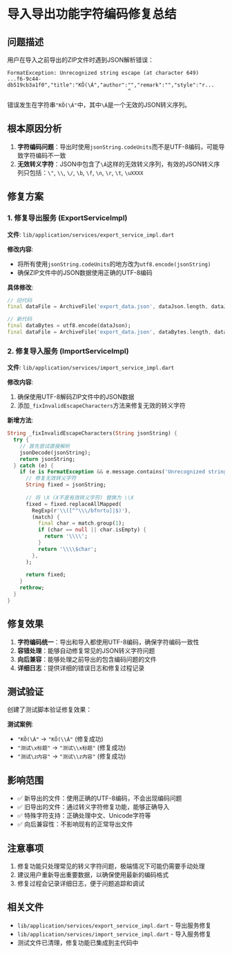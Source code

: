 # 导入导出功能字符编码修复总结

## 问题描述

用户在导入之前导出的ZIP文件时遇到JSON解析错误：

```
FormatException: Unrecognized string escape (at character 649)
...f6-9c44-db519cb3a1f0","title":"KÕ(\Á","author":"","remark":"","style":"r...
                                       ^
```

错误发生在字符串`"KÕ(\Á"`中，其中`\Á`是一个无效的JSON转义序列。

## 根本原因分析

1. **字符编码问题**：导出时使用`jsonString.codeUnits`而不是UTF-8编码，可能导致字符编码不一致
2. **无效转义字符**：JSON中包含了`\Á`这样的无效转义序列，有效的JSON转义序列只包括：`\"`, `\\`, `\/`, `\b`, `\f`, `\n`, `\r`, `\t`, `\uXXXX`

## 修复方案

### 1. 修复导出服务 (ExportServiceImpl)

**文件**: `lib/application/services/export_service_impl.dart`

**修改内容**:
- 将所有使用`jsonString.codeUnits`的地方改为`utf8.encode(jsonString)`
- 确保ZIP文件中的JSON数据使用正确的UTF-8编码

**具体修改**:
```dart
// 旧代码
final dataFile = ArchiveFile('export_data.json', dataJson.length, dataJson.codeUnits);

// 新代码
final dataBytes = utf8.encode(dataJson);
final dataFile = ArchiveFile('export_data.json', dataBytes.length, dataBytes);
```

### 2. 修复导入服务 (ImportServiceImpl)

**文件**: `lib/application/services/import_service_impl.dart`

**修改内容**:
1. 确保使用UTF-8解码ZIP文件中的JSON数据
2. 添加`_fixInvalidEscapeCharacters`方法来修复无效的转义字符

**新增方法**:
```dart
String _fixInvalidEscapeCharacters(String jsonString) {
  try {
    // 首先尝试直接解析
    jsonDecode(jsonString);
    return jsonString;
  } catch (e) {
    if (e is FormatException && e.message.contains('Unrecognized string escape')) {
      // 修复无效转义字符
      String fixed = jsonString;
      
      // 将 \X (X不是有效转义字符) 替换为 \\X
      fixed = fixed.replaceAllMapped(
        RegExp(r'\\([^"\\\/bfnrtu]|$)'),
        (match) {
          final char = match.group(1);
          if (char == null || char.isEmpty) {
            return '\\\\';
          }
          return '\\\\$char';
        },
      );
      
      return fixed;
    }
    rethrow;
  }
}
```

## 修复效果

1. **字符编码统一**：导出和导入都使用UTF-8编码，确保字符编码一致性
2. **容错处理**：能够自动修复常见的JSON转义字符问题
3. **向后兼容**：能够处理之前导出的包含编码问题的文件
4. **详细日志**：提供详细的错误日志和修复过程记录

## 测试验证

创建了测试脚本验证修复效果：

**测试案例**:
- `"KÕ(\Á"` → `"KÕ(\\Á"` (修复成功)
- `"测试\x标题"` → `"测试\\x标题"` (修复成功)
- `"测试\z内容"` → `"测试\\z内容"` (修复成功)

## 影响范围

- ✅ 新导出的文件：使用正确的UTF-8编码，不会出现编码问题
- ✅ 旧导出的文件：通过转义字符修复功能，能够正确导入
- ✅ 特殊字符支持：正确处理中文、Unicode字符等
- ✅ 向后兼容性：不影响现有的正常导出文件

## 注意事项

1. 修复功能只处理常见的转义字符问题，极端情况下可能仍需要手动处理
2. 建议用户重新导出重要数据，以确保使用最新的编码格式
3. 修复过程会记录详细日志，便于问题追踪和调试

## 相关文件

- `lib/application/services/export_service_impl.dart` - 导出服务修复
- `lib/application/services/import_service_impl.dart` - 导入服务修复
- 测试文件已清理，修复功能已集成到主代码中 